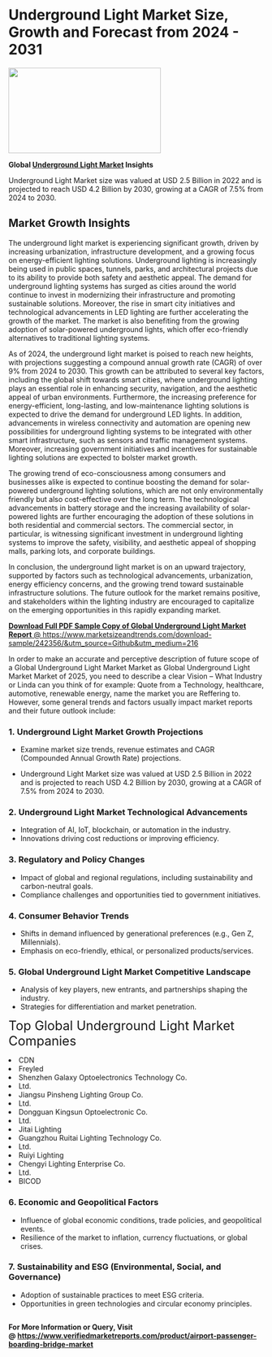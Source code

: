 <H1>Underground Light Market Size, Growth and Forecast from 2024 - 2031</H1><img class="aligncenter size-medium wp-image-584254" src="https://thirdeyenews.in/wp-content/uploads/2024/09/Global-Market-Research-300x168.jpeg" alt="" width="300" height="168" /><p><strong>Global&nbsp;<a href="https://www.marketsizeandtrends.com/download-sample/242356/&amp;utm_source=Github&utm_medium=216">Underground Light Market</a> Insights</strong></p><p>Underground Light Market size was valued at USD 2.5 Billion in 2022 and is projected to reach USD 4.2 Billion by 2030, growing at a CAGR of 7.5% from 2024 to 2030.</p><p><h2>Market Growth Insights</h2> <p>The underground light market is experiencing significant growth, driven by increasing urbanization, infrastructure development, and a growing focus on energy-efficient lighting solutions. Underground lighting is increasingly being used in public spaces, tunnels, parks, and architectural projects due to its ability to provide both safety and aesthetic appeal. The demand for underground lighting systems has surged as cities around the world continue to invest in modernizing their infrastructure and promoting sustainable solutions. Moreover, the rise in smart city initiatives and technological advancements in LED lighting are further accelerating the growth of the market. The market is also benefiting from the growing adoption of solar-powered underground lights, which offer eco-friendly alternatives to traditional lighting systems. <a href="download-sample-link"></a></p> <p>As of 2024, the underground light market is poised to reach new heights, with projections suggesting a compound annual growth rate (CAGR) of over 9% from 2024 to 2030. This growth can be attributed to several key factors, including the global shift towards smart cities, where underground lighting plays an essential role in enhancing security, navigation, and the aesthetic appeal of urban environments. Furthermore, the increasing preference for energy-efficient, long-lasting, and low-maintenance lighting solutions is expected to drive the demand for underground LED lights. In addition, advancements in wireless connectivity and automation are opening new possibilities for underground lighting systems to be integrated with other smart infrastructure, such as sensors and traffic management systems. Moreover, increasing government initiatives and incentives for sustainable lighting solutions are expected to bolster market growth. <p>The growing trend of eco-consciousness among consumers and businesses alike is expected to continue boosting the demand for solar-powered underground lighting solutions, which are not only environmentally friendly but also cost-effective over the long term. The technological advancements in battery storage and the increasing availability of solar-powered lights are further encouraging the adoption of these solutions in both residential and commercial sectors. The commercial sector, in particular, is witnessing significant investment in underground lighting systems to improve the safety, visibility, and aesthetic appeal of shopping malls, parking lots, and corporate buildings. <p>In conclusion, the underground light market is on an upward trajectory, supported by factors such as technological advancements, urbanization, energy efficiency concerns, and the growing trend toward sustainable infrastructure solutions. The future outlook for the market remains positive, and stakeholders within the lighting industry are encouraged to capitalize on the emerging opportunities in this rapidly expanding market. <a href="get-more-link"></p><p><span class=""><strong>Download Full PDF Sample Copy of Global Underground Light Market Report</strong> @ <a href="https://www.marketsizeandtrends.com/download-sample/242356/&amp;utm_source=Github&utm_medium=216" target="_blank">https://www.marketsizeandtrends.com/download-sample/242356/&amp;utm_source=Github&utm_medium=216</a></span></p><p>In order to make an accurate and perceptive description of future scope of a Global&nbsp;Underground Light Market Market as Global&nbsp;Underground Light Market Market of 2025, you need to describe a clear Vision &ndash; What Industry or Linda can you think of for example: Quote from a Technology, healthcare, automotive, renewable energy, name the market you are Reffering to. However, some general trends and factors usually impact market reports and their future outlook include:</p><h3>1.&nbsp;<strong>Underground Light Market Growth Projections</strong></h3><ul><li>Examine market size trends, revenue estimates and CAGR (Compounded Annual Growth Rate) projections.</li><li><p>Underground Light Market size was valued at USD 2.5 Billion in 2022 and is projected to reach USD 4.2 Billion by 2030, growing at a CAGR of 7.5% from 2024 to 2030.</p></li></ul><h3>2.&nbsp;<strong>Underground Light Market Technological Advancements</strong></h3><ul><li>Integration of AI, IoT, blockchain, or automation in the industry.</li><li>Innovations driving cost reductions or improving efficiency.</li></ul><h3>3.&nbsp;<strong>Regulatory and Policy Changes</strong></h3><ul><li>Impact of global and regional regulations, including sustainability and carbon-neutral goals.</li><li>Compliance challenges and opportunities tied to government initiatives.</li></ul><h3>4.&nbsp;<strong>Consumer Behavior Trends</strong></h3><ul><li>Shifts in demand influenced by generational preferences (e.g., Gen Z, Millennials).</li><li>Emphasis on eco-friendly, ethical, or personalized products/services.</li></ul><h3>5.&nbsp;<strong>Global Underground Light Market Competitive Landscape</strong></h3><ul><li>Analysis of key players, new entrants, and partnerships shaping the industry.</li><li>Strategies for differentiation and market penetration.</li></ul><p data-pm-slice="1 1 []"><span style="color: inherit; font-family: inherit; font-size: 25px;">Top Global Underground Light Market Companies</span></p><div class="" data-test-id=""><p><li>CDN</li><li> Freyled</li><li> Shenzhen Galaxy Optoelectronics Technology Co.</li><li> Ltd.</li><li> Jiangsu Pinsheng Lighting Group Co.</li><li> Ltd.</li><li> Dongguan Kingsun Optoelectronic Co.</li><li>Ltd.</li><li> Jitai Lighting</li><li> Guangzhou Ruitai Lighting Technology Co.</li><li> Ltd.</li><li> Ruiyi Lighting</li><li> Chengyi Lighting Enterprise Co.</li><li> Ltd.</li><li> BICOD</li></p></div><h3>6.&nbsp;<strong>Economic and Geopolitical Factors</strong></h3><ul><li>Influence of global economic conditions, trade policies, and geopolitical events.</li><li>Resilience of the market to inflation, currency fluctuations, or global crises.</li></ul><h3>7.&nbsp;<strong>Sustainability and ESG (Environmental, Social, and Governance)</strong></h3><ul><li>Adoption of sustainable practices to meet ESG criteria.</li><li>Opportunities in green technologies and circular economy principles.</li></ul><h2><strong style="font-size: 14px;">For More Information or Query, Visit @&nbsp;</strong><a style="background-color: #ffffff; font-size: 14px;" href="https://www.marketsizeandtrends.com/report/underground-light-market/" target="_blank">https://www.verifiedmarketreports.com/product/airport-passenger-boarding-bridge-market</a></h2>
